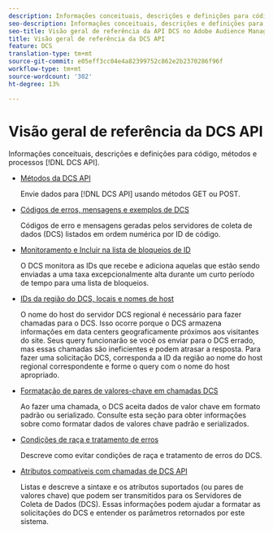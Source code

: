 ```yaml
---
description: Informações conceituais, descrições e definições para código, métodos e processos da API DCS.
seo-description: Informações conceituais, descrições e definições para código, métodos e processos da API DCS no Adobe Audience Manager (AAM).
seo-title: Visão geral de referência da API DCS no Adobe Audience Manager (AAM)
title: Visão geral de referência da DCS API
feature: DCS
translation-type: tm+mt
source-git-commit: e05eff3cc04e4a82399752c862e2b2370286f96f
workflow-type: tm+mt
source-wordcount: '302'
ht-degree: 13%

---
```



# Visão geral de referência da DCS API

Informações conceituais, descrições e definições para código, métodos e processos [!DNL DCS API].

* [Métodos da DCS API](/help/using/api/dcs-intro/dcs-api-reference/dcs-api-methods.md)

   Envie dados para [!DNL DCS API] usando métodos GET ou POST.

* [Códigos de erros, mensagens e exemplos de DCS](/help/using/api/dcs-intro/dcs-api-reference/dcs-error-codes.md)

   Códigos de erro e mensagens geradas pelos servidores de coleta de dados (DCS) listados em ordem numérica por ID de código.

* [Monitoramento e Incluir na lista de bloqueios de ID](/help/using/api/dcs-intro/dcs-api-reference/id-monitoring-denylisting.md)

   O DCS monitora as IDs que recebe e adiciona aquelas que estão sendo enviadas a uma taxa excepcionalmente alta durante um curto período de tempo para uma lista de bloqueios.

* [IDs da região do DCS, locais e nomes de host](/help/using/api/dcs-intro/dcs-api-reference/dcs-regions.md)

   O nome do host do servidor DCS regional é necessário para fazer chamadas para o DCS. Isso ocorre porque o DCS armazena informações em data centers geograficamente próximos aos visitantes do site. Seus query funcionarão se você os enviar para o DCS errado, mas essas chamadas são ineficientes e podem atrasar a resposta. Para fazer uma solicitação DCS, corresponda a ID da região ao nome do host regional correspondente e forme o query com o nome do host apropriado.

* [Formatação de pares de valores-chave em chamadas DCS](/help/using/api/dcs-intro/dcs-api-reference/dcs-key-format.md)

   Ao fazer uma chamada, o DCS aceita dados de valor chave em formato padrão ou serializado. Consulte esta seção para obter informações sobre como formatar dados de valores chave padrão e serializados.

* [Condições de raça e tratamento de erros](/help/using/api/dcs-intro/dcs-api-reference/dcs-race-conditions.md)

   Descreve como evitar condições de raça e tratamento de erros do DCS.

* [Atributos compatíveis com chamadas de DCS API](/help/using/api/dcs-intro/dcs-api-reference/dcs-keys.md)

   Listas e descreve a sintaxe e os atributos suportados (ou pares de valores chave) que podem ser transmitidos para os Servidores de Coleta de Dados (DCS). Essas informações podem ajudar a formatar as solicitações do DCS e entender os parâmetros retornados por este sistema.
